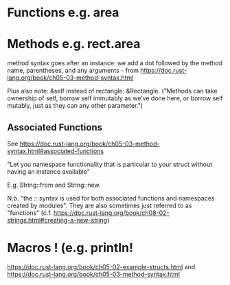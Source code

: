 # Functions e.g. area
# Methods e.g. rect.area

method syntax goes after an instance: we add a dot followed by the method name, parentheses, and any arguments - from https://doc.rust-lang.org/book/ch05-03-method-syntax.html

Plus also note: &self instead of rectangle: &Rectangle. ("Methods can take ownership of self, borrow self immutably as we’ve done here, or borrow self mutably, just as they can any other parameter.")

## Associated Functions
See https://doc.rust-lang.org/book/ch05-03-method-syntax.html#associated-functions

"Let you namespace functionality that is particular to your struct without having an instance available"

E.g. String::from and String::new.

N.b. "the :: syntax is used for both associated functions and namespaces created by modules".  They are also sometimes just referred to as "functions" (c.f. https://doc.rust-lang.org/book/ch08-02-strings.html#creating-a-new-string)

# Macros ! (e.g. println!

https://doc.rust-lang.org/book/ch05-02-example-structs.html
and https://doc.rust-lang.org/book/ch05-03-method-syntax.html
